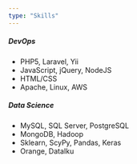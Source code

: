 ```yaml
---
type: "Skills"
---
```


<h5>DevOps</h5>

* PHP5, Laravel, Yii
* JavaScript, jQuery, NodeJS
* HTML/CSS
* Apache, Linux, AWS

<h5>Data Science</h5>

* MySQL, SQL Server, PostgreSQL
* MongoDB, Hadoop
* Sklearn, ScyPy, Pandas, Keras
* Orange, DataIku
